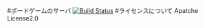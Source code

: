 #ボードゲームのサーバ
[![Build Status](https://drone.io/bitbucket.org/OkunoHosomichi/boardgameserver/status.png)](https://drone.io/bitbucket.org/OkunoHosomichi/boardgameserver/latest)
#ライセンスについて
Apatche License2.0